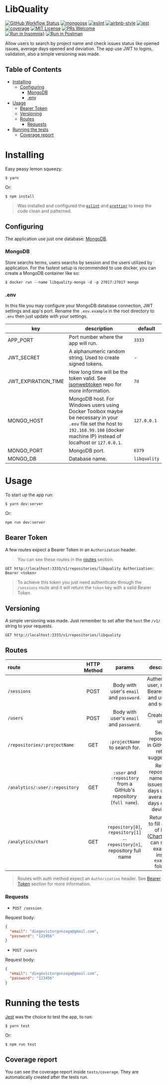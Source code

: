 # LibQuality
[![GitHub Workflow Status](https://img.shields.io/github/workflow/status/DiegoVictor/libquality/CI?logo=github&style=flat-square)](https://github.com/DiegoVictor/libquality/actions)
[![mongoose](https://img.shields.io/badge/mongoose-5.10.2-green?style=flat-square&logo=mongo&logoColor=white)](https://mongoosejs.com/)
[![eslint](https://img.shields.io/badge/eslint-7.8.1-4b32c3?style=flat-square&logo=eslint)](https://eslint.org/)
[![airbnb-style](https://flat.badgen.net/badge/style-guide/airbnb/ff5a5f?icon=airbnb)](https://github.com/airbnb/javascript)
[![jest](https://img.shields.io/badge/jest-26.4.2-brightgreen?style=flat-square&logo=jest)](https://jestjs.io/)
[![coverage](https://img.shields.io/codecov/c/gh/DiegoVictor/libquality?logo=codecov&style=flat-square)](https://codecov.io/gh/DiegoVictor/libquality)
[![MIT License](https://img.shields.io/badge/license-MIT-green?style=flat-square)](https://github.com/DiegoVictor/libquality/blob/master/LICENSE)
[![PRs Welcome](https://img.shields.io/badge/PRs-welcome-brightgreen.svg?style=flat-square)](http://makeapullrequest.com)<br>
[![Run in Insomnia}](https://insomnia.rest/images/run.svg)](https://insomnia.rest/run/?label=LibQuality&uri=https%3A%2F%2Fgithub.com%2FDiegoVictor%2Flibquality%2FInsomnia_2020-09-05.json)
[![Run in Postman](https://run.pstmn.io/button.svg)](https://app.getpostman.com/run-collection/3419c923f3c15604cbab)

Allow users to search by project name and check issues status like opened issues, average days opened and deviation. The app use JWT to logins, validation, also a simple versioning was made.

## Table of Contents
* [Installing](#installing)
  * [Configuring](#configuring)
    * [MongoDB](#mongodb)
    * [.env](#env)
* [Usage](#usage)
  * [Bearer Token](#bearer-token)
  * [Versioning](#versioning)
  * [Routes](#routes)
    * [Requests](#requests)
* [Running the tests](#running-the-tests)
  * [Coverage report](#coverage-report)

# Installing
Easy peasy lemon squeezy:
```
$ yarn
```
Or:
```
$ npm install
```
> Was installed and configured the [`eslint`](https://eslint.org/) and [`prettier`](https://prettier.io/) to keep the code clean and patterned.

## Configuring
The application use just one database: [MongoDB](https://www.mongodb.com/). 

### MongoDB
Store searchs terms, users searchs by session and the users utilized by application. For the fastest setup is recommended to use docker, you can create a MongoDB container like so:
```
$ docker run --name libquality-mongo -d -p 27017:27017 mongo
```

### .env
In this file you may configure your MongoDB database connection, JWT settings and app's port. Rename the `.env.example` in the root directory to `.env` then just update with your settings.

|key|description|default
|---|---|---
|APP_PORT|Port number where the app will run.|`3333`
|JWT_SECRET|A alphanumeric random string. Used to create signed tokens.| -
|JWT_EXPIRATION_TIME|How long time will be the token valid. See [jsonwebtoken](https://github.com/auth0/node-jsonwebtoken#usage) repo for more information.|`7d`
|MONGO_HOST|MongoDB host. For Windows users using Docker Toolbox maybe be necessary in your `.env` file set the host to `192.168.99.100` (docker machine IP) instead of localhost or `127.0.0.1`.|`127.0.0.1`
|MONGO_PORT|MongoDB port.|`6379`
|MONGO_DB|Database name.|`libquality`

# Usage
To start up the app run:
```
$ yarn dev:server
```
Or:
```
npm run dev:server
```

## Bearer Token
A few routes expect a Bearer Token in an `Authorization` header.
> You can see these routes in the [routes](#routes) section.
```
GET http://localhost:3333/v1/repositories/libquality Authorization: Bearer <token>
```
> To achieve this token you just need authenticate through the `/sessions` route and it will return the `token` key with a valid Bearer Token.

## Versioning
A simple versioning was made. Just remember to set after the `host` the `/v1/` string to your requests.
```
GET http://localhost:3333/v1/repositories/libquality
```

## Routes
|route|HTTP Method|params|description|auth method
|:---|:---:|:---:|:---:|:---:
|`/sessions`|POST|Body with user's `email` and `password`.|Authenticates user, return a Bearer Token and user's id and session.|:x:
|`/users`|POST|Body with user's `email` and `password`.|Create a new user.|:x:
|`/repositories/:projectName`|GET|`:projectName` to search for.|Search repositories in GitHub and return suggestions.|:heavy_check_mark:
|`/analytics/:user/:repository`|GET|`:user` and `:repository` from a GitHub's repository (`full name`).|Return repository's name, open issues count, days opened average and days opened deviation.|:heavy_check_mark:
|`/analytics/chart`|GET|`repository[0]`, `repository[1]` ... `repository[n]`, repository full name| Return data to fill a chart of lines ([Chart.js](https://www.chartjs.org). You can see an example inside `example` folder.)

> Routes with auth method expect an `Authorization` header. See [Bearer Token](#bearer-token) section for more information.

### Requests
* `POST /session`

Request body:
```json
{
  "email": "diegovictorgonzaga@gmail.com",
  "password": "123456"
}
```

* `POST /users`

Request body:
```json
{
  "email": "diegovictorgonzaga@gmail.com",
  "password": "123456"
}
```

# Running the tests
[Jest](https://jestjs.io/) was the choice to test the app, to run:
```
$ yarn test
```
Or:
```
$ npm run test
```

## Coverage report
You can see the coverage report inside `tests/coverage`. They are automatically created after the tests run.
